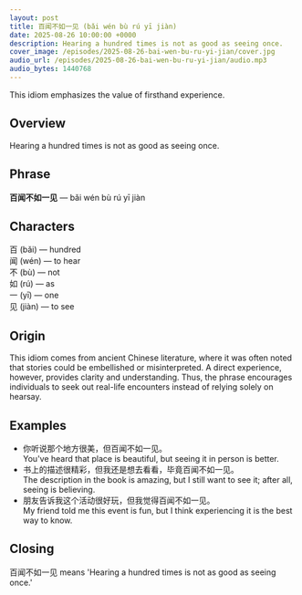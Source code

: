 ```yaml
---
layout: post
title: 百闻不如一见 (bǎi wén bù rú yī jiàn)
date: 2025-08-26 10:00:00 +0000
description: Hearing a hundred times is not as good as seeing once.
cover_image: /episodes/2025-08-26-bai-wen-bu-ru-yi-jian/cover.jpg
audio_url: /episodes/2025-08-26-bai-wen-bu-ru-yi-jian/audio.mp3
audio_bytes: 1440768
---
```






This idiom emphasizes the value of firsthand experience.

## Overview
Hearing a hundred times is not as good as seeing once.

## Phrase
**百闻不如一见** — bǎi wén bù rú yī jiàn
## Characters


百 (bǎi) — hundred  
闻 (wén) — to hear  
不 (bù) — not  
如 (rú) — as  
一 (yī) — one  
见 (jiàn) — to see


## Origin
This idiom comes from ancient Chinese literature, where it was often noted that stories could be embellished or misinterpreted. A direct experience, however, provides clarity and understanding. Thus, the phrase encourages individuals to seek out real-life encounters instead of relying solely on hearsay.

## Examples
- 你听说那个地方很美，但百闻不如一见。<br>You've heard that place is beautiful, but seeing it in person is better.
- 书上的描述很精彩，但我还是想去看看，毕竟百闻不如一见。<br>The description in the book is amazing, but I still want to see it; after all, seeing is believing.
- 朋友告诉我这个活动很好玩，但我觉得百闻不如一见。<br>My friend told me this event is fun, but I think experiencing it is the best way to know.

## Closing
百闻不如一见 means 'Hearing a hundred times is not as good as seeing once.'
